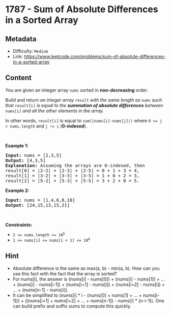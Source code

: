 # 1787 - Sum of Absolute Differences in a Sorted Array

## Metadata

 - Difficulty: `Medium`
 - Link: https://www.leetcode.com/problems/sum-of-absolute-differences-in-a-sorted-array

## Content

<p>You are given an integer array <code>nums</code> sorted in <strong>non-decreasing</strong> order.</p>

<p>Build and return <em>an integer array </em><code>result</code><em> with the same length as </em><code>nums</code><em> such that </em><code>result[i]</code><em> is equal to the <strong>summation of absolute differences</strong> between </em><code>nums[i]</code><em> and all the other elements in the array.</em></p>

<p>In other words, <code>result[i]</code> is equal to <code>sum(|nums[i]-nums[j]|)</code> where <code>0 &lt;= j &lt; nums.length</code> and <code>j != i</code> (<strong>0-indexed</strong>).</p>

<p>&nbsp;</p>
<p><strong class="example">Example 1:</strong></p>

<pre>
<strong>Input:</strong> nums = [2,3,5]
<strong>Output:</strong> [4,3,5]
<strong>Explanation:</strong> Assuming the arrays are 0-indexed, then
result[0] = |2-2| + |2-3| + |2-5| = 0 + 1 + 3 = 4,
result[1] = |3-2| + |3-3| + |3-5| = 1 + 0 + 2 = 3,
result[2] = |5-2| + |5-3| + |5-5| = 3 + 2 + 0 = 5.
</pre>

<p><strong class="example">Example 2:</strong></p>

<pre>
<strong>Input:</strong> nums = [1,4,6,8,10]
<strong>Output:</strong> [24,15,13,15,21]
</pre>

<p>&nbsp;</p>
<p><strong>Constraints:</strong></p>

<ul>
	<li><code>2 &lt;= nums.length &lt;= 10<sup>5</sup></code></li>
	<li><code>1 &lt;= nums[i] &lt;= nums[i + 1] &lt;= 10<sup>4</sup></code></li>
</ul>


## Hint

- Absolute difference is the same as max(a, b) - min(a, b). How can you use this fact with the fact that the array is sorted?
- For nums[i], the answer is (nums[i] - nums[0]) + (nums[i] - nums[1]) + ... + (nums[i] - nums[i-1]) + (nums[i+1] - nums[i]) + (nums[i+2] - nums[i]) + ... + (nums[n-1] - nums[i]).
- It can be simplified to (nums[i] * i - (nums[0] + nums[1] + ... + nums[i-1])) + ((nums[i+1] + nums[i+2] + ... + nums[n-1]) - nums[i] * (n-i-1)). One can build prefix and suffix sums to compute  this quickly.

